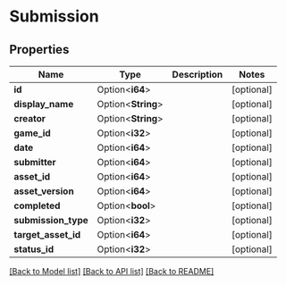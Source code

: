 # Submission

## Properties

Name | Type | Description | Notes
------------ | ------------- | ------------- | -------------
**id** | Option<**i64**> |  | [optional]
**display_name** | Option<**String**> |  | [optional]
**creator** | Option<**String**> |  | [optional]
**game_id** | Option<**i32**> |  | [optional]
**date** | Option<**i64**> |  | [optional]
**submitter** | Option<**i64**> |  | [optional]
**asset_id** | Option<**i64**> |  | [optional]
**asset_version** | Option<**i64**> |  | [optional]
**completed** | Option<**bool**> |  | [optional]
**submission_type** | Option<**i32**> |  | [optional]
**target_asset_id** | Option<**i64**> |  | [optional]
**status_id** | Option<**i32**> |  | [optional]

[[Back to Model list]](../README.md#documentation-for-models) [[Back to API list]](../README.md#documentation-for-api-endpoints) [[Back to README]](../README.md)


